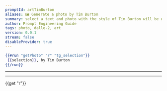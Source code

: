 ```yaml
---
promptId: artTimBurton
aliases: 🖼️ Generate a photo by Tim Burton
summary: select a text and photo with the style of Tim Burton will be generated using Dalle-2
author: Prompt Engineering Guide
tags: photo, dalle-2, art
version: 0.0.1
stream: false
disableProvider: true
---
```

```handlebars
{{#run "getPhoto" "r" "tg_selection"}}
 {{selection}}, by Tim Burton
{{/run}}
```
***
***
{{get "r"}}